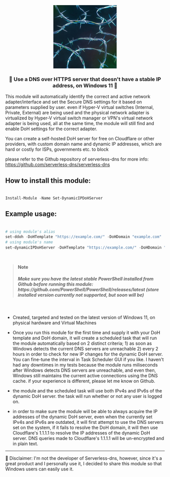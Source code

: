<h3 align="center">
  <br>
  <a href="https://github.com/HotCakeX/Set-DynamicIPDoHServer"><img src="https://raw.githubusercontent.com/HotCakeX/Set-DynamicIPDoHServer/main/fdsf.jpg" alt="Avatar" width="200"></a>
  <br />
  <br>
  💎 Use a DNS over HTTPS server that doesn't have a stable IP address, on Windows 11 💎
  <br>
</h3>



This module will automatically identify the correct and active network adapter/interface and set the Secure DNS settings for it based on parameters supplied by user.
even if Hyper-V virtual switches (Internal, Private, External) are being used and the physical network adapter is virtualized by Hyper-V virtual switch manager or
VPN's virtual network adapter is being used, all at the same time, the module will still find and enable DoH settings for the correct adapter.

You can create a self-hosted DoH server for free on Cloudflare or other providers, with custom domain name and dynamic IP addresses, which are hard or costly for ISPs, governments etc. to block

please refer to the Github repository of serverless-dns for more info: https://github.com/serverless-dns/serverless-dns


## How to install this module:

```PowerShell

Install-Module -Name Set-DynamicIPDoHServer

```

## Example usage:


```PowerShell

# using module's alias
set-ddoh -DoHTemplate "https://example.com/" -DoHDomain "example.com"
# using module's name
set-dynamicIPDoHServer -DoHTemplate "https://example.com/" -DoHDomain "example.com"

```

 <br />


> **Note**
> <h5> Make sure you have the latest stable PowerShell installed from Github before running this module: https://github.com/PowerShell/PowerShell/releases/latest (store installed version currently not supported, but soon will be)</h5>

 <br />
 
- Created, targeted and tested on the latest version of Windows 11, on physical hardware and Virtual Machines

- Once you run this module for the first time and supply it with your DoH template and DoH domain, it will create a scheduled task that will run the module automatically based on 2 distinct criteria; 1) as soon as Windows detects the current DNS servers are unreachable 2) every 2 hours in order to check for new IP changes for the dynamic DoH server. You can fine-tune the interval in Task Scheduler GUI if you like. I haven't had any downtimes in my tests because the module runs miliseconds after Windows detects DNS servers are unreachable, and even then, Windows still maintains the current active connections using the DNS cache. if your experience is different, please let me know on Github.

- the module and the scheduled task will use both IPv4s and IPv6s of the dynamic DoH server. the task will run whether or not any user is logged on.

- in order to make sure the module will be able to always acquire the IP addresses of the dynamic DoH server, even when the currently set IPv4s and IPv6s are outdated,
it will first attempt to use the DNS servers set on the system, if it fails to resolve the DoH domain, it will then use Cloudflare's 1.1.1.1 to resolve the IP addresses of the dynamic DoH server.
DNS queries made to Cloudflare's 1.1.1.1 will be un-encrypted and in plain text.

 
---

🏴 Disclaimer: I'm not the developer of Serverless-dns, however, since it's a great product and I personally use it, I decided to share this module so that Windows users can easily use it.
